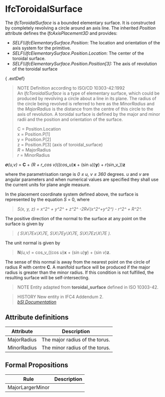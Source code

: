 IfcToroidalSurface
==================
The _IfcToroidalSurface_ is a bounded elementary surface. It is constructed by
completely revolving a circle around an axis line. The inherited _Position_
attribute defines the _IfcAxisPlacement3D_ and provides:  
  
* _SELF\\\IfcElementarySurface.Position_: The location and orientation of the axis system for the primitive.  
* _SELF\\\IfcElementarySurface.Position.Location_: The center of the toroidal surface.  
* _SELF\\\IfcElementarySurface.Position.Position[3]:_ The axis of revolution of the toroidal surface  
  
{ .extDef}  
> NOTE  Definition according to ISO/CD 10303-42:1992  
> An _IfcToroidalSurface_ is a type of elementary surface, which could be
> produced by revolving a circle about a line in its plane. The radius of the
> circle being revolved is referred to here as the _MinorRadius_ and the
> _MajorRadius_ is the distance from the centre of this circle to the axis of
> revolution. A toroidal surface is defined by the major and minor radii and
> the position and orientation of the surface.  
>  
> C = Position.Location  
> x = Position.P[1]  
> y = Position.P[2]  
> z = Position.P[3] (axis of toroidal_surface)  
> _R_ = MajorRadius  
> _r_ = MinorRadius  
>  
>  
  
_**σ**(u,v)_ = **C** + _(R + r_cos _v_)((cos_u_)**x** + (sin _u_))**y**) +
_r_(sin_v_))**z**  
  
where the parametrisation range is _0 ≤ u, v ≤ 360_ degrees. _u_ and _v_ are
angular parameters and when numerical values are specified they shall use the
current units for plane angle measure.  
  
In the placement coordinate system defined above, the surface is represented
by the equation _S_ = 0, where  
  
> _S(x, y, z) = x^2^ + y^2^ + z^2^ -2R√(x^2^+y^2^) - r^2^ + R^2^._  
  
The positive direction of the normal to the surface at any point on the
surface is given by  
  
> _( S\X\7Ex\X\7E, S\X\7Ey\X\7E, S\X\7Ez\X\7E )._  
  
The unit normal is given by  
  
> **N**_(u,v)_ = cos_v_((cos _u_)**x** + (sin _u_)**y**) + (sin _v_)**z**.  
  
The sense of this normal is away from the nearest point on the circle of
radius _R_ with centre **C**. A manifold surface will be produced if the major
radius is greater than the minor radius. If this condition is not fulfilled,
the resulting surface will be self-intersecting.  
  
> NOTE  Entity adapted from **toroidal_surface** defined in ISO 10303-42.  
  
> HISTORY  New entity in IFC4 Addendum 2.  
[ _bSI
Documentation_](https://standards.buildingsmart.org/IFC/DEV/IFC4_2/FINAL/HTML/schema/ifcgeometryresource/lexical/ifctoroidalsurface.htm)


Attribute definitions
---------------------
| Attribute   | Description                    |
|-------------|--------------------------------|
| MajorRadius | The major radius of the torus. |
| MinorRadius | The minor radius of the torus. |

Formal Propositions
-------------------
| Rule             | Description   |
|------------------|---------------|
| MajorLargerMinor |               |

